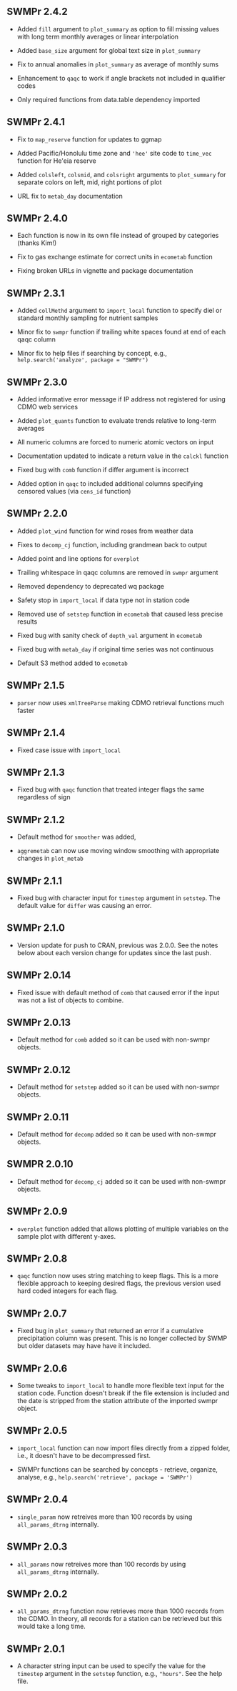 ## SWMPr 2.4.2

* Added `fill` argument to `plot_summary` as option to fill missing values with long term monthly averages or linear interpolation

* Added `base_size` argument for global text size in `plot_summary`

* Fix to annual anomalies in `plot_summary` as average of monthly sums

* Enhancement to `qaqc` to work if angle brackets not included in qualifier codes

* Only required functions from data.table dependency imported

## SWMPr 2.4.1

* Fix to `map_reserve` function for updates to ggmap

* Added Pacific/Honolulu time zone and `'hee'` site code to `time_vec` function for He'eia reserve

* Added `colsleft`, `colsmid`, and `colsright` arguments to `plot_summary` for separate colors on left, mid, right portions of plot

* URL fix to `metab_day` documentation

## SWMPr 2.4.0

* Each function is now in its own file instead of grouped by categories (thanks Kim!)

* Fix to gas exchange estimate for correct units in `ecometab` function

* Fixing broken URLs in vignette and package documentation

## SWMPr 2.3.1

* Added `collMethd` argument to `import_local` function to specify diel or standard monthly sampling for nutrient samples

* Minor fix to `swmpr` function if trailing white spaces found at end of each qaqc column

* Minor fix to help files if searching by concept, e.g., `help.search('analyze', package = "SWMPr")`

## SWMPr 2.3.0

* Added informative error message if IP address not registered for using CDMO web services

* Added `plot_quants` function to evaluate trends relative to long-term averages

* All numeric columns are forced to numeric atomic vectors on input

* Documentation updated to indicate a return value in the `calckl` function

* Fixed bug with `comb` function if differ argument is incorrect

* Added option in `qaqc` to included additional columns specifying censored values (via `cens_id` function)

## SWMPr 2.2.0

* Added `plot_wind` function for wind roses from weather data

* Fixes to `decomp_cj` function, including grandmean back to output

* Added point and line options for `overplot`

* Trailing whitespace in qaqc columns are removed in `swmpr` argument

* Removed dependency to deprecated wq package

* Safety stop in `import_local` if data type not in station code

* Removed use of `setstep` function in `ecometab` that caused less precise results

* Fixed bug with sanity check of `depth_val` argument in `ecometab`

* Fixed bug with `metab_day` if original time series was not continuous

* Default S3 method added to `ecometab`

## SWMPr 2.1.5

* `parser` now uses `xmlTreeParse` making CDMO retrieval functions much faster 

## SWMPr 2.1.4

* Fixed case issue with `import_local`

## SWMPr 2.1.3

* Fixed bug with `qaqc` function that treated integer flags the same regardless of sign

## SWMPr 2.1.2

* Default method for `smoother` was added, 

* `aggremetab` can now use moving window smoothing with appropriate changes in `plot_metab`

## SWMPr 2.1.1

* Fixed bug with character input for `timestep` argument in `setstep`.  The default value for `differ` was causing an error.

## SWMPr 2.1.0

* Version update for push to CRAN, previous was 2.0.0.  See the notes below about each version change for updates since the last push.

## SWMPr 2.0.14
* Fixed issue with default method of `comb` that caused error if the input was not a list of objects to combine.

## SWMPr 2.0.13
* Default method for `comb` added so it can be used with non-swmpr objects.

## SWMPr 2.0.12
* Default method for `setstep` added so it can be used with non-swmpr objects. 

## SWMPr 2.0.11
* Default method for `decomp` added so it can be used with non-swmpr objects. 

## SWMPR 2.0.10
* Default method for `decomp_cj` added so it can be used with non-swmpr objects. 

## SWMPr 2.0.9
* `overplot` function added that allows plotting of multiple variables on the sample plot with different y-axes.

## SWMPr 2.0.8
* `qaqc` function now uses string matching to keep flags.  This is a more flexible approach to keeping desired flags, the previous version used hard coded integers for each flag.

## SWMPr 2.0.7
* Fixed bug in `plot_summary` that returned an error if a cumulative precipitation column was present.  This is no longer collected by SWMP but older datasets may have have it included.

## SWMPr 2.0.6
* Some tweaks to `import_local` to handle more flexible text input for the station code.  Function doesn't break if the file extension is included and the date is stripped from the station attribute of the imported swmpr object.

## SWMPr 2.0.5
* `import_local` function can now import files directly from a zipped folder, i.e., it doesn't have to be decompressed first. 

* SWMPr functions can be searched by concepts - retrieve, organize, analyse, e.g., `help.search('retrieve', package = 'SWMPr')`  

## SWMPr 2.0.4
* `single_param` now retreives more than 100 records by using `all_params_dtrng` internally.

## SWMPr 2.0.3
* `all_params` now retreives more than 100 records by using `all_params_dtrng` internally.

## SWMPr 2.0.2
* `all_params_dtrng` function now retrieves more than 1000 records from the CDMO.  In theory, all records for a station can be retrieved but this would take a long time. 

## SWMPr 2.0.1
* A character string input can be used to specify the value for the `timestep` argument in the `setstep` function, e.g., `"hours"`.  See the help file. 
